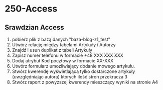# 250-Access

## Srawdzian Access

1. pobierz plik z bazą danych "baza-blog-z1_test"
2. Utwórz relację między tabelami Artykuły i Autorzy
3. Znajdź i usun duplikat z tabeli Artykuły
4. Zapisz numer telefonu w formacie +48 XXX XXX XXX
5. Dodaj atrybut Kod pocztowy w formacie XX-XXX
6. Utwórz formularz umozliwiający dodanie mowego artykułu.
7. Stwórz kwerendę wyświetlającą tylko dostarczone artykuły (uwzględniając autora) których ilość stron przekracza 3
8. Stwórz raport z powyższej kwerendy mieszczący wyniki na stronie A4
